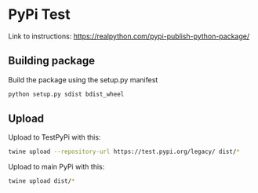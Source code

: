 # PyPi Test 
Link to instructions: https://realpython.com/pypi-publish-python-package/

## Building package
Build the package using the setup.py manifest
```sh
python setup.py sdist bdist_wheel
```

## Upload
Upload to TestPyPi with this:
```sh
twine upload --repository-url https://test.pypi.org/legacy/ dist/*
```
Upload to main PyPi with this:
```sh
twine upload dist/*
```